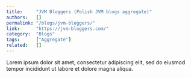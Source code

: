 ```yaml
---
title:     "JVM Bloggers (Polish JVM blogs aggregate)"
authors:   []
permalink: "/blogs/jvm-bloggers/"
link:      "https://jvm-bloggers.com/"
category:  "Blogs"
tags:      ["Aggregate"]
related:   []
---
```


Lorem ipsum dolor sit amet, consectetur adipiscing elit, sed do eiusmod tempor incididunt ut labore et dolore magna aliqua.
